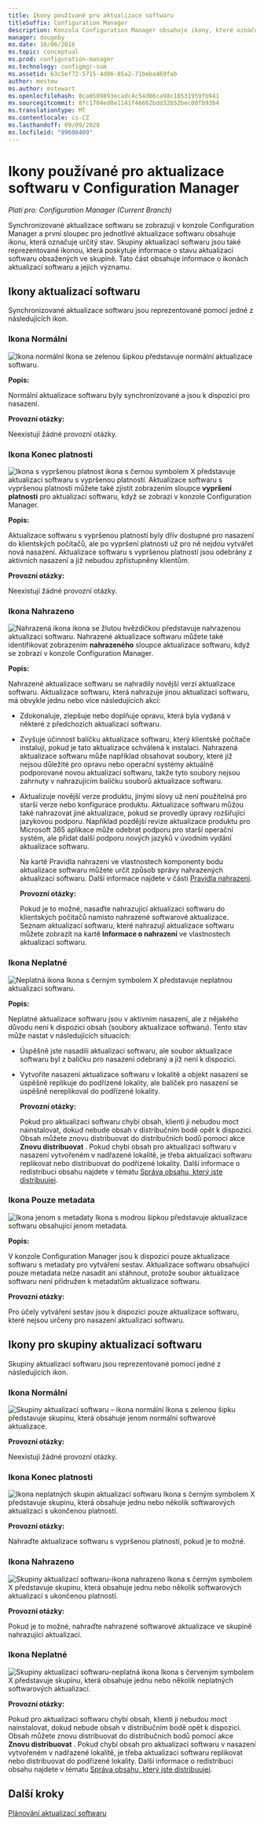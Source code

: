 ```yaml
---
title: Ikony používané pro aktualizace softwaru
titleSuffix: Configuration Manager
description: Konzola Configuration Manager obsahuje ikony, které označují stav pro synchronizovanou aktualizaci nebo skupinu aktualizací softwaru.
manager: dougeby
ms.date: 10/06/2016
ms.topic: conceptual
ms.prod: configuration-manager
ms.technology: configmgr-sum
ms.assetid: 63c5ef72-5715-4d86-85a2-71beba469fab
author: mestew
ms.author: mstewart
ms.openlocfilehash: 0ca0509893ecadc4c54d06ca98c18531959fb941
ms.sourcegitcommit: 8fc1704ed0e1141f46662bdd32b52bec00fb93b4
ms.translationtype: MT
ms.contentlocale: cs-CZ
ms.lasthandoff: 09/09/2020
ms.locfileid: "89608409"
---
```

# <a name="icons-used-for-software-updates-in-configuration-manager"></a>Ikony používané pro aktualizace softwaru v Configuration Manager

*Platí pro: Configuration Manager (Current Branch)*

Synchronizované aktualizace softwaru se zobrazují v konzole Configuration Manager a první sloupec pro jednotlivé aktualizace softwaru obsahuje ikonu, která označuje určitý stav. Skupiny aktualizací softwaru jsou také reprezentované ikonou, která poskytuje informace o stavu aktualizací softwaru obsažených ve skupině. Tato část obsahuje informace o ikonách aktualizací softwaru a jejich významu.  

## <a name="icons-for-software-updates"></a>Ikony aktualizací softwaru  
 Synchronizované aktualizace softwaru jsou reprezentované pomocí jedné z následujících ikon.  

### <a name="normal-icon"></a>Ikona Normální  
 ![Ikona normální](../media/Normal.jpg) Ikona se zelenou šipkou představuje normální aktualizace softwaru.  

 **Popis:**  

 Normální aktualizace softwaru byly synchronizované a jsou k dispozici pro nasazení.  

 **Provozní otázky:**  

 Neexistují žádné provozní otázky.  

### <a name="expired-icon"></a>Ikona Konec platnosti  
 ![Ikona s vypršenou platnost ](../media/Expired.jpg) ikona s černou symbolem X představuje aktualizaci softwaru s vypršenou platností. Aktualizace softwaru s vypršenou platností můžete také zjistit zobrazením sloupce **vypršení platnosti** pro aktualizaci softwaru, když se zobrazí v konzole Configuration Manager.  

 **Popis:**  

 Aktualizace softwaru s vypršenou platností byly dřív dostupné pro nasazení do klientských počítačů, ale po vypršení platnosti už pro ně nejdou vytvářet nová nasazení. Aktualizace softwaru s vypršenou platností jsou odebrány z aktivních nasazení a již nebudou zpřístupněny klientům.  

 **Provozní otázky:**  

 Neexistují žádné provozní otázky.

### <a name="superseded-icon"></a>Ikona Nahrazeno  
 ![Nahrazená ikona ](../media/Superseded.jpg) ikona se žlutou hvězdičkou představuje nahrazenou aktualizaci softwaru. Nahrazené aktualizace softwaru můžete také identifikovat zobrazením **nahrazeného** sloupce aktualizace softwaru, když se zobrazí v konzole Configuration Manager.  

 **Popis:**  

 Nahrazené aktualizace softwaru se nahradily novější verzí aktualizace softwaru. Aktualizace softwaru, která nahrazuje jinou aktualizaci softwaru, má obvykle jednu nebo více následujících akcí:  

- Zdokonaluje, zlepšuje nebo doplňuje opravu, která byla vydaná v některé z předchozích aktualizací softwaru.  

- Zvyšuje účinnost balíčku aktualizace softwaru, který klientské počítače instalují, pokud je tato aktualizace schválená k instalaci. Nahrazená aktualizace softwaru může například obsahovat soubory, které již nejsou důležité pro opravu nebo operační systémy aktuálně podporované novou aktualizací softwaru, takže tyto soubory nejsou zahrnuty v nahrazujícím balíčku souborů aktualizace softwaru.  

- Aktualizuje novější verze produktu, jinými slovy už není použitelná pro starší verze nebo konfigurace produktu. Aktualizace softwaru můžou také nahrazovat jiné aktualizace, pokud se provedly úpravy rozšiřující jazykovou podporu. Například pozdější revize aktualizace produktu pro Microsoft 365 aplikace může odebrat podporu pro starší operační systém, ale přidat další podporu nových jazyků v úvodním vydání aktualizace softwaru.  

  Na kartě Pravidla nahrazení ve vlastnostech komponenty bodu aktualizace softwaru můžete určit způsob správy nahrazených aktualizací softwaru. Další informace najdete v části [Pravidla nahrazení](../plan-design/plan-for-software-updates.md#BKMK_SupersedenceRules).  

  **Provozní otázky:**  

  Pokud je to možné, nasaďte nahrazující aktualizaci softwaru do klientských počítačů namísto nahrazené softwarové aktualizace. Seznam aktualizací softwaru, které nahrazují aktualizace softwaru můžete zobrazit na kartě **Informace o nahrazení** ve vlastnostech aktualizací softwaru.  

### <a name="invalid-icon"></a>Ikona Neplatné  
 ![Neplatná ikona](../media/Invalid.jpg) Ikona s černým symbolem X představuje neplatnou aktualizaci softwaru.  

 **Popis:**  

 Neplatné aktualizace softwaru jsou v aktivním nasazení, ale z nějakého důvodu není k dispozici obsah (soubory aktualizace softwaru). Tento stav může nastat v následujících situacích:  

- Úspěšně jste nasadili aktualizaci softwaru, ale soubor aktualizace softwaru byl z balíčku pro nasazení odebraný a již není k dispozici.  

- Vytvoříte nasazení aktualizace softwaru v lokalitě a objekt nasazení se úspěšně replikuje do podřízené lokality, ale balíček pro nasazení se úspěšně nereplikoval do podřízené lokality.  

  **Provozní otázky:**  

  Pokud pro aktualizaci softwaru chybí obsah, klienti ji nebudou moct nainstalovat, dokud nebude obsah v distribučním bodě opět k dispozici. Obsah můžete znovu distribuovat do distribučních bodů pomocí akce **Znovu distribuovat** . Pokud chybí obsah pro aktualizaci softwaru v nasazení vytvořeném v nadřazené lokalitě, je třeba aktualizaci softwaru replikovat nebo distribuovat do podřízené lokality. Další informace o redistribuci obsahu najdete v tématu [Správa obsahu, který jste distribuujei](../../core/servers/deploy/configure/deploy-and-manage-content.md#bkmk_manage).  

### <a name="metadata-only-icon"></a>Ikona Pouze metadata
 ![Ikona jenom s metadaty](../media/MetadataOnly.png) Ikona s modrou šipkou představuje aktualizace softwaru obsahující jenom metadata.

 **Popis:**  

 V konzole Configuration Manager jsou k dispozici pouze aktualizace softwaru s metadaty pro vytváření sestav. Aktualizace softwaru obsahující pouze metadata nelze nasadit ani stáhnout, protože soubor aktualizace softwaru není přidružen k metadatům aktualizace softwaru.  

 **Provozní otázky:**  

 Pro účely vytváření sestav jsou k dispozici pouze aktualizace softwaru, které nejsou určeny pro nasazení aktualizací softwaru.  

## <a name="icons-for-software-update-groups"></a>Ikony pro skupiny aktualizací softwaru  
 Skupiny aktualizací softwaru jsou reprezentované pomocí jedné z následujících ikon.  

### <a name="normal-icon"></a>Ikona Normální  
 ![Skupiny aktualizací softwaru – ikona normální](../media/Normal.jpg) Ikona s zelenou šipku představuje skupinu, která obsahuje jenom normální softwarové aktualizace.  

 **Provozní otázky:**  

 Neexistují žádné provozní otázky.  

### <a name="expired-icon"></a>Ikona Konec platnosti  
 ![Ikona neplatných skupin aktualizací softwaru](../media/Expired.jpg) Ikona s černým symbolem X představuje skupinu, která obsahuje jednu nebo několik softwarových aktualizací s ukončenou platností.  

 **Provozní otázky:**  

 Nahraďte aktualizace softwaru s vypršenou platností, pokud je to možné.  

### <a name="superseded-icon"></a>Ikona Nahrazeno  
 ![Skupiny aktualizací softwaru-ikona nahrazeno](../media/Superseded.jpg) Ikona s černým symbolem X představuje skupinu, která obsahuje jednu nebo několik softwarových aktualizací s ukončenou platností.  

 **Provozní otázky:**  

 Pokud je to možné, nahraďte nahrazené softwarové aktualizace ve skupině nahrazující aktualizací.  

### <a name="invalid-icon"></a>Ikona Neplatné  
 ![Skupiny aktualizací softwaru-neplatná ikona](../media/Invalid.jpg) Ikona s červeným symbolem X představuje skupinu, která obsahuje jednu nebo několik neplatných softwarových aktualizací.  

 **Provozní otázky:**  

 Pokud pro aktualizaci softwaru chybí obsah, klienti ji nebudou moct nainstalovat, dokud nebude obsah v distribučním bodě opět k dispozici. Obsah můžete znovu distribuovat do distribučních bodů pomocí akce **Znovu distribuovat** . Pokud chybí obsah pro aktualizaci softwaru v nasazení vytvořeném v nadřazené lokalitě, je třeba aktualizaci softwaru replikovat nebo distribuovat do podřízené lokality. Další informace o redistribuci obsahu najdete v tématu [Správa obsahu, který jste distribuujei](../../core/servers/deploy/configure/deploy-and-manage-content.md#bkmk_manage).  


## <a name="next-steps"></a>Další kroky 

[Plánování aktualizací softwaru](../plan-design/plan-for-software-updates.md)
